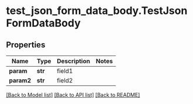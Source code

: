 # test_json_form_data_body.TestJsonFormDataBody

## Properties
Name | Type | Description | Notes
------------ | ------------- | ------------- | -------------
**param** | **str** | field1 | 
**param2** | **str** | field2 | 

[[Back to Model list]](../README.md#documentation-for-models) [[Back to API list]](../README.md#documentation-for-api-endpoints) [[Back to README]](../README.md)


